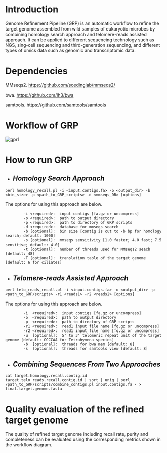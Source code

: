 # Introduction
Genome Refinement Pipeline (GRP) is an automatic workflow to refine the target genome assembled from wild samples of eukaryotic microbes by combining homology search approach and telomere-reads assisted approach. It can be applied to different sequencing technology such as NGS, sing-cell sequencing and third-generation sequencing, and different types of omics data such as genomic and transcriptomic data.

# Dependencies
MMseqs2. https://github.com/soedinglab/mmseqs2/

bwa. https://github.com/lh3/bwa

samtools. https://github.com/samtools/samtools

# Workflow of GRP
![gpr1](https://user-images.githubusercontent.com/107245708/174552229-62107082-3d7b-4555-b1c8-0cba361ac7af.jpg)


# How to run GRP

* ## *Homology Search Approach*
```
perl homology_recall.pl -i <input.contigs.fa> -o <output_dir> -b <bin_size> -p <path_to_GRP_scripts> -d <mmseqs_DB> [options]
```

The options for using this approach are below.
```
        -i <required>:  input contigs [fa.gz or uncompress]
        -o <required>:  path to output directory
        -p <required>:  path to directory of GRP scripts
        -d <required>:  database for mmseqs search
        -b [optional]:  bin size [contig is cut to -b bp for homology search; default: 1000]
        -s [optional]:  mmseqs sensitivity [1.0 faster; 4.0 fast; 7.5 sensitive; default: 4.0]
        -t [optional]:  number of threads used for MMseqs2 seach [default: 48]
        -T [optional]:  translation table of the target genome [default: 6 for ciliates]
```

* ## *Telomere-reads Assisted Approach*
```
perl telo_reads_recall.pl -i <input.contigs.fa> -o <output_dir> -p <path_to_GRP/scripts> -r1 <reads1> -r2 <reads2> [options]
```

The options for using this approach are below.
```
        -i  <required>:  input contigs [fa.gz or uncompress]
        -o  <required>:  path to output directory
        -p  <required>:  path to directory of GRP scripts
        -r1 <required>:  read1 input file name [fq.gz or uncompress]
        -r2 <required>:  read1 input file name [fq.gz or uncompress]
        -u  [optional]:  5' to 3' telomeric repeat unit of the target genome [default: CCCCAA for Tetrahymena species]
        -b  [optional]:  threads for bwa mem [default: 8]
        -s  [optional]:  threads for samtools view [default: 8]
```

* ## *Combining Sequences From Two Approaches*
```
cat target.homology.recall.contig.id target.telo_reads.recall.contig.id | sort | uniq | perl /path_to_GRP/scripts/combine_contigs.pl input.contigs.fa - > final.target.genome.fasta
```

# Quality evaluation of the refined target genome

The quality of refined target genome including recall rate, purity and completeness can be evaluated using the corresponding metrics shown in the workflow diagram.
